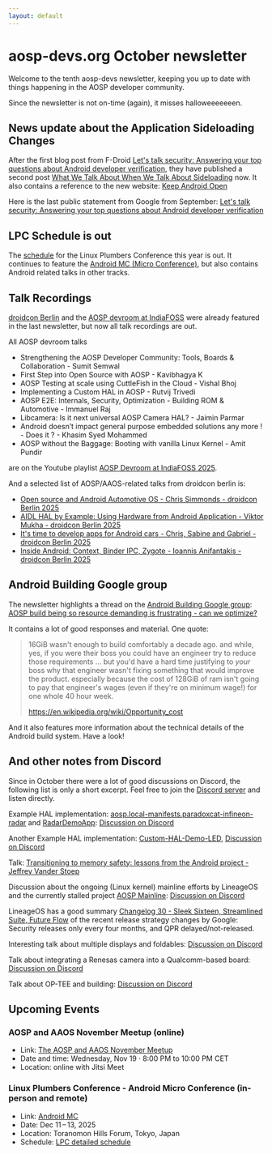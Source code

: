 ```yaml
---
layout: default
---
```


# aosp-devs.org October newsletter

Welcome to the tenth aosp-devs newsletter, keeping you up to date with things
happening in the AOSP developer community.

Since the newsletter is not on-time (again), it misses halloweeeeeeen.


## News update about the Application Sideloading Changes

After the first blog post from F-Droid
[Let's talk security: Answering your top questions about Android developer verification](https://android-developers.googleblog.com/2025/09/lets-talk-security-answering-your-top.html?m=1),
they have published a second
post [What We Talk About When We Talk About Sideloading](https://f-droid.org/en/2025/10/28/sideloading.html)
now. It also contains a reference to the new website:
[Keep Android Open](https://keepandroidopen.org/)

Here is the last public statement from Google from September:
[Let's talk security: Answering your top questions about Android developer verification](https://android-developers.googleblog.com/2025/09/lets-talk-security-answering-your-top.html?m=1)


## LPC Schedule is out

The [schedule](https://lpc.events/event/19/timetable/?view=lpc) for the Linux
Plumbers Conference this year is out. It continues to feature the
[Android MC (Micro Conference)](https://lpc.events/event/19/contributions/1992/),
but also contains Android related talks in other tracks.


## Talk Recordings

[droidcon Berlin](https://berlin.droidcon.com/) and the
[AOSP devroom at IndiaFOSS](https://fossunited.org/indiafoss/2025/devrooms/aosp)
were already featured in the last newsletter, but now all talk recordings are
out.

All AOSP devroom talks

* Strengthening the AOSP Developer Community: Tools, Boards & Collaboration - Sumit Semwal
* First Step into Open Source with AOSP - Kavibhagya K
* AOSP Testing at scale using CuttleFish in the Cloud - Vishal Bhoj
* Implementing a Custom HAL in AOSP - Rutvij Trivedi
* AOSP E2E: Internals, Security, Optimization - Building ROM & Automotive - Immanuel Raj
* Libcamera: Is it next universal AOSP Camera HAL? - Jaimin Parmar
* Android doesn’t impact general purpose embedded solutions any more ! - Does it ? - Khasim Syed Mohammed
* AOSP without the Baggage: Booting with vanilla Linux Kernel - Amit Pundir

are on the Youtube playlist
[AOSP Devroom at IndiaFOSS 2025](https://www.youtube.com/watch?v=WOn_fqGwKyk&list=PLOGilj110olwA2QSne1jYdWTPJY6OLR1T&index=1).

And a selected list of AOSP/AAOS-related talks from droidcon berlin is:

* [Open source and Android Automotive OS - Chris Simmonds - droidcon Berlin 2025](https://www.youtube.com/watch?v=H7fx3pnaHp4)
* [AIDL HAL by Example: Using Hardware from Android Application - Viktor Mukha - droidcon Berlin 2025 ](https://www.youtube.com/watch?v=JnlXA9XVe3g)
* [It's time to develop apps for Android cars - Chris, Sabine and Gabriel - droidcon Berlin 2025 ](https://www.youtube.com/watch?v=q5L8qWoG3dw)
* [Inside Android: Context, Binder IPC, Zygote - Ioannis Anifantakis - droidcon Berlin 2025](https://www.youtube.com/watch?v=AXUu-_fEyD0)


## Android Building Google group

The newsletter highlights a thread on the
[Android Building Google group](https://groups.google.com/g/android-building):
[AOSP build being so resource demanding is frustrating - can we optimize?](https://groups.google.com/g/android-building/c/SE4cjLQoc9E)

It contains a lot of good responses and material. One quote:

> 16GiB wasn't enough to build comfortably a decade ago. and while, yes,
> if you were their boss you could have an engineer try to reduce those
> requirements ... but you'd have a hard time justifying to _your_ boss
> why that engineer wasn't fixing something that would improve the
> product. especially because the cost of 128GiB of ram isn't going to
> pay that engineer's wages (even if they're on minimum wage!) for one
> whole 40 hour week.
>
> https://en.wikipedia.org/wiki/Opportunity_cost

And it also features more information about the technical details of the
Android build system. Have a look!


## And other notes from Discord

Since in October there were a lot of good discussions on Discord, the following
list is only a short excerpt. Feel free to join the [Discord server](https://discord.gg/hH59SPKYv8)
and listen directly.

Example HAL implementation: [aosp.local-manifests.paradoxcat-infineon-radar](https://github.com/Paradox-Cat-GmbH/aosp.local-manifests.paradoxcat-infineon-radar) and [RadarDemoApp](https://github.com/Paradox-Cat-GmbH/RadarDemoApp):
[Discussion on Discord](https://discord.com/channels/1294292505419841678/1294292505927487510/1430132070751141999)

Another Example HAL implementation: [Custom-HAL-Demo-LED](https://github.com/Silicon-Signals/Custom-HAL-Demo-LED),
[Discussion on Discord](https://discord.com/channels/1294292505419841678/1346847709520203908/1420438203126644806)

Talk: [Transitioning to memory safety: lessons from the Android project - Jeffrey Vander Stoep](https://www.youtube.com/watch?v=2Pm8l5O26ds)

Discussion about the ongoing (Linux kernel) mainline efforts by LineageOS and the currently
stalled project [AOSP Mainline](https://github.com/AOSPM):
[Discussion on Discord](https://discord.com/channels/1294292505419841678/1294292505927487510/1427825005592445009)

LineageOS has a good summary
[Changelog 30 - Sleek Sixteen, Streamlined Suite, Future Flow](https://lineageos.org/Changelog-30/)
of the recent release strategy changes by Google: Security releases only every
four months, and QPR delayed/not-released.

Interesting talk about multiple displays and foldables:
[Discussion on Discord](https://discord.com/channels/1294292505419841678/1294292505927487510/1432143595187605576)

Talk about integrating a Renesas camera into a Qualcomm-based board:
[Discussion on Discord](https://discord.com/channels/1294292505419841678/1309452712852721696/1433358326648799275)

Talk about OP-TEE and building:
[Discussion on Discord](https://discord.com/channels/1294292505419841678/1346847709520203908/1424853141505052896)


## Upcoming Events

### AOSP and AAOS November Meetup (online)

* Link: [The AOSP and AAOS November Meetup](https://www.meetup.com/the-aosp-and-aaos-meetup/events/311085579/)
* Date and time: Wednesday, Nov 19 · 8:00 PM to 10:00 PM CET
* Location: online with Jitsi Meet


### Linux Plumbers Conference - Android Micro Conference (in-person and remote)

* Link: [Android MC](https://lpc.events/event/19/contributions/1992/)
* Date: Dec 11 – 13, 2025
* Location: Toranomon Hills Forum, Tokyo, Japan
* Schedule: [LPC detailed schedule](https://lpc.events/event/19/timetable/?view=lpc)
